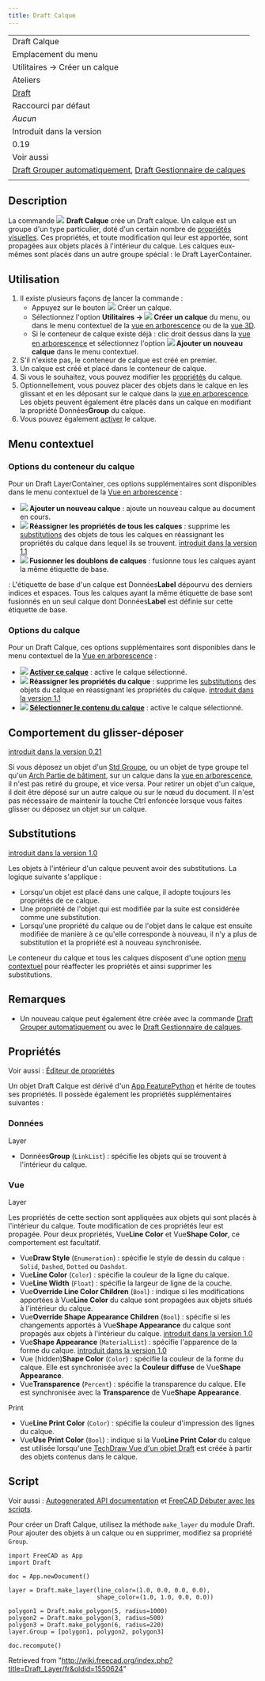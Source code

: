 ```yaml
---
title: Draft Calque
---
```

|  |
| --- |
| Draft Calque |
| Emplacement du menu |
| Utilitaires → Créer un calque |
| Ateliers |
| [Draft](/Draft_Workbench/fr "Draft Workbench/fr") |
| Raccourci par défaut |
| *Aucun* |
| Introduit dans la version |
| 0.19 |
| Voir aussi |
| [Draft Grouper automatiquement](/Draft_AutoGroup/fr "Draft AutoGroup/fr"), [Draft Gestionnaire de calques](/Draft_LayerManager/fr "Draft LayerManager/fr") |
|  |

## Description

La commande ![](/images/Draft_Layer.svg) **Draft Calque** crée un Draft calque. Un calque est un groupe d'un type particulier, doté d'un certain nombre de [propriétés visuelles](#Vue). Ces propriétés, et toute modification qui leur est apportée, sont propagées aux objets placés à l'intérieur du calque. Les calques eux-mêmes sont placés dans un autre groupe spécial : le Draft LayerContainer.

## Utilisation

1. Il existe plusieurs façons de lancer la commande :
   * Appuyez sur le bouton ![](/images/Draft_Layer.svg) Créer un calque.
   * Sélectionnez l'option **Utilitaires → ![](/images/Draft_Layer.svg) Créer un calque** du menu, ou dans le menu contextuel de la [vue en arborescence](/Tree_view/fr "Tree view/fr") ou de la [vue 3D](/3D_view/fr "3D view/fr").
   * Si le conteneur de calque existe déjà : clic droit dessus dans la [vue en arborescence](/Tree_view/fr "Tree view/fr") et sélectionnez l'option **![](/images/Draft_NewLayer.svg) Ajouter un nouveau calque** dans le menu contextuel.
2. S'il n'existe pas, le conteneur de calque est créé en premier.
3. Un calque est créé et placé dans le conteneur de calque.
4. Si vous le souhaitez, vous pouvez modifier les [propriétés](#Propri.C3.A9t.C3.A9s) du calque.
5. Optionnellement, vous pouvez placer des objets dans le calque en les glissant et en les déposant sur le calque dans la [vue en arborescence](/Tree_view/fr "Tree view/fr"). Les objets peuvent également être placés dans un calque en modifiant la propriété Données**Group** du calque.
6. Vous pouvez également [activer](#Options_du_calque) le calque.

## Menu contextuel

### Options du conteneur du calque

Pour un Draft LayerContainer, ces options supplémentaires sont disponibles dans le menu contextuel de la [Vue en arborescence](/Tree_view/fr "Tree view/fr") :

* **![](/images/Draft_NewLayer.svg) Ajouter un nouveau calque** : ajoute un nouveau calque au document en cours.
* **![](/images/Draft_SetStyle.svg) Réassigner les propriétés de tous les calques** : supprime les [substitutions](#Substitutions) des objets de tous les calques en réassignant les propriétés du calque dans lequel ils se trouvent. [introduit dans la version 1.1](/Release_notes_1.1/fr "Release notes 1.1/fr")
* **![](/images/Draft_Layers.svg) Fusionner les doublons de calques** : fusionne tous les calques ayant la même étiquette de base.

:   L'étiquette de base d'un calque est Données**Label** dépourvu des derniers indices et espaces. Tous les calques ayant la même étiquette de base sont fusionnés en un seul calque dont Données**Label** est définie sur cette étiquette de base.

### Options du calque

Pour un Draft Calque, ces options supplémentaires sont disponibles dans le menu contextuel de la [Vue en arborescence](/Tree_view/fr "Tree view/fr") :

* **![](/images/Button_right.svg) [Activer ce calque](/Draft_AutoGroup/fr "Draft AutoGroup/fr")** : active le calque sélectionné.
* **![](/images/Draft_SetStyle.svg) Réassigner les propriétés du calque** : supprime les [substitutions](#Substitutions) des objets du calque en réassignant les propriétés du calque. [introduit dans la version 1.1](/Release_notes_1.1/fr "Release notes 1.1/fr")
* **![](/images/Draft_SelectGroup.svg) [Sélectionner le contenu du calque](/Draft_SelectGroup/fr "Draft SelectGroup/fr")** : active le calque sélectionné.

## Comportement du glisser-déposer

[introduit dans la version 0.21](/Release_notes_0.21/fr "Release notes 0.21/fr")

Si vous déposez un objet d'un [Std Groupe](/Std_Group/fr "Std Group/fr"), ou un objet de type groupe tel qu'un [Arch Partie de bâtiment](/Arch_BuildingPart/fr "Arch BuildingPart/fr"), sur un calque dans la [vue en arborescence](/Tree_view/fr "Tree view/fr"), il n'est pas retiré du groupe, et vice versa. Pour retirer un objet d'un calque, il doit être déposé sur un autre calque ou sur le nœud du document. Il n'est pas nécessaire de maintenir la touche Ctrl enfoncée lorsque vous faites glisser ou déposez un objet sur un calque.

## Substitutions

[introduit dans la version 1.0](/Release_notes_1.0/fr "Release notes 1.0/fr")

Les objets à l'intérieur d'un calque peuvent avoir des substitutions. La logique suivante s'applique :

* Lorsqu'un objet est placé dans une calque, il adopte toujours les propriétés de ce calque.
* Une propriété de l'objet qui est modifiée par la suite est considérée comme une substitution.
* Lorsqu'une propriété du calque ou de l'objet dans le calque est ensuite modifiée de manière à ce qu'elle corresponde à nouveau, il n'y a plus de substitution et la propriété est à nouveau synchronisée.

Le conteneur du calque et tous les calques disposent d'une option [menu contextuel](#Menu_contextuel) pour réaffecter les propriétés et ainsi supprimer les substitutions.

## Remarques

* Un nouveau calque peut également être créée avec la commande [Draft Grouper automatiquement](/Draft_AutoGroup/fr "Draft AutoGroup/fr") ou avec le [Draft Gestionnaire de calques](/Draft_LayerManager/fr "Draft LayerManager/fr").

## Propriétés

Voir aussi : [Éditeur de propriétés](/Property_editor/fr "Property editor/fr")

Un objet Draft Calque est dérivé d'un [App FeaturePython](/App_FeaturePython/fr "App FeaturePython/fr") et hérite de toutes ses propriétés. Il possède également les propriétés supplémentaires suivantes :

### Données

Layer

* Données**Group** (`LinkList`) : spécifie les objets qui se trouvent à l'intérieur du calque.

### Vue

Layer

Les propriétés de cette section sont appliquées aux objets qui sont placés à l'intérieur du calque. Toute modification de ces propriétés leur est propagée. Pour deux propriétés, Vue**Line Color** et Vue**Shape Color**, ce comportement est facultatif.

* Vue**Draw Style** (`Enumeration`) : spécifie le style de dessin du calque : `Solid`, `Dashed`, `Dotted` ou `Dashdot`.
* Vue**Line Color** (`Color`) : spécifie la couleur de la ligne du calque.
* Vue**Line Width** (`Float`) : spécifie la largeur de ligne de la couche.
* Vue**Override Line Color Children** (`Bool`) : indique si les modifications apportées à Vue**Line Color** du calque sont propagées aux objets situés à l'intérieur du calque.
* Vue**Override Shape Appearance Children** (`Bool`) : spécifie si les changements apportés à Vue**Shape Appearance** du calque sont propagés aux objets à l'intérieur du calque. [introduit dans la version 1.0](/Release_notes_1.0/fr "Release notes 1.0/fr")
* Vue**Shape Appearance** (`MaterialList`) : spécifie l'apparence de la forme du calque. [introduit dans la version 1.0](/Release_notes_1.0/fr "Release notes 1.0/fr")
* Vue (hidden)**Shape Color** (`Color`) : spécifie la couleur de la forme du calque. Elle est synchronisée avec la **Couleur diffuse** de Vue**Shape Appearance**.
* Vue**Transparence** (`Percent`) : spécifie la transparence du calque. Elle est synchronisée avec la **Transparence** de Vue**Shape Appearance**.

Print

* Vue**Line Print Color** (`Color`) : spécifie la couleur d'impression des lignes du calque.
* Vue**Use Print Color** (`Bool`) : indique si la Vue**Line Print Color** du calque est utilisée lorsqu'une [TechDraw Vue d'un objet Draft](/TechDraw_DraftView/fr "TechDraw DraftView/fr") est créée à partir des objets contenus dans le calque.

## Script

Voir aussi : [Autogenerated API documentation](https://freecad.github.io/SourceDoc/) et [FreeCAD Débuter avec les scripts](/FreeCAD_Scripting_Basics/fr "FreeCAD Scripting Basics/fr").

Pour créer un Draft Calque, utilisez la méthode `make_layer` du module Draft. Pour ajouter des objets à un calque ou en supprimer, modifiez sa propriété `Group`.

```
import FreeCAD as App
import Draft

doc = App.newDocument()

layer = Draft.make_layer(line_color=(1.0, 0.0, 0.0, 0.0),
                         shape_color=(1.0, 1.0, 0.0, 0.0))

polygon1 = Draft.make_polygon(5, radius=1000)
polygon2 = Draft.make_polygon(3, radius=500)
polygon3 = Draft.make_polygon(6, radius=220)
layer.Group = [polygon1, polygon2, polygon3]

doc.recompute()

```

Retrieved from "<http://wiki.freecad.org/index.php?title=Draft_Layer/fr&oldid=1550624>"